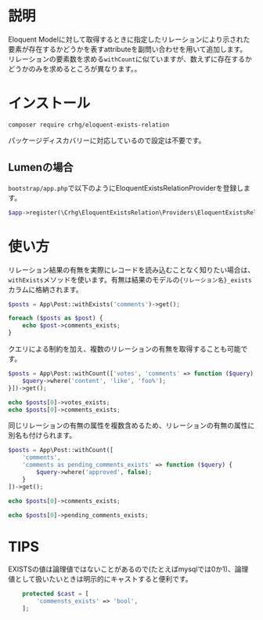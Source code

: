 # 説明

Eloquent Modelに対して取得するときに指定したリレーションにより示された要素が存在するかどうかを表すattributeを副問い合わせを用いて追加します。
リレーションの要素数を求める`withCount`に似ていますが、数えずに存在するかどうかのみを求めるところが異なります。。


# インストール

```shell
composer require crhg/eloquent-exists-relation
```

パッケージディスカバリーに対応しているので設定は不要です。

## Lumenの場合

`bootstrap/app.php`で以下のようにEloquentExistsRelationProviderを登録します。

```php
$app->register(\Crhg\EloquentExistsRelation\Providers\EloquentExistsRelationProvider::class);
```

# 使い方

リレーション結果の有無を実際にレコードを読み込むことなく知りたい場合は、`withExists`メソッドを使います。有無は結果のモデルの`{リレーション名}_exists`カラムに格納されます。

```php
$posts = App\Post::withExists('comments')->get();

foreach ($posts as $post) {
    echo $post->comments_exists;
}
```

クエリによる制約を加え、複数のリレーションの有無を取得することも可能です。

```php
$posts = App\Post::withCount(['votes', 'comments' => function ($query) {
    $query->where('content', 'like', 'foo%');
}])->get();

echo $posts[0]->votes_exists;
echo $posts[0]->comments_exists;
```

同じリレーションの有無の属性を複数含めるため、リレーションの有無の属性に別名も付けられます。

```php
$posts = App\Post::withCount([
    'comments',
    'comments as pending_comments_exists' => function ($query) {
        $query->where('approved', false);
    }
])->get();

echo $posts[0]->comments_exists;

echo $posts[0]->pending_comments_exists;
```

# TIPS

EXISTSの値は論理値ではないことがあるので(たとえばmysqlでは0か1)、論理値として扱いたいときは明示的にキャストすると便利です。

```php
    protected $cast = [
        'commensts_exists' => 'bool',
    ];
```

